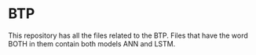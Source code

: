 # BTP
This repository has all the files related to the BTP.
Files that have the word BOTH in them contain both models ANN and LSTM.
